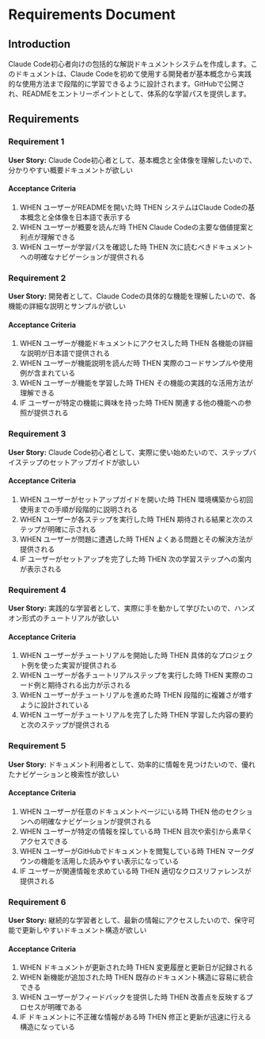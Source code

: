 # Requirements Document

## Introduction

Claude Code初心者向けの包括的な解説ドキュメントシステムを作成します。このドキュメントは、Claude Codeを初めて使用する開発者が基本概念から実践的な使用方法まで段階的に学習できるように設計されます。GitHubで公開され、READMEをエントリーポイントとして、体系的な学習パスを提供します。

## Requirements

### Requirement 1

**User Story:** Claude Code初心者として、基本概念と全体像を理解したいので、分かりやすい概要ドキュメントが欲しい

#### Acceptance Criteria

1. WHEN ユーザーがREADMEを開いた時 THEN システムはClaude Codeの基本概念と全体像を日本語で表示する
2. WHEN ユーザーが概要を読んだ時 THEN Claude Codeの主要な価値提案と利点が理解できる
3. WHEN ユーザーが学習パスを確認した時 THEN 次に読むべきドキュメントへの明確なナビゲーションが提供される

### Requirement 2

**User Story:** 開発者として、Claude Codeの具体的な機能を理解したいので、各機能の詳細な説明とサンプルが欲しい

#### Acceptance Criteria

1. WHEN ユーザーが機能ドキュメントにアクセスした時 THEN 各機能の詳細な説明が日本語で提供される
2. WHEN ユーザーが機能説明を読んだ時 THEN 実際のコードサンプルや使用例が含まれている
3. WHEN ユーザーが機能を学習した時 THEN その機能の実践的な活用方法が理解できる
4. IF ユーザーが特定の機能に興味を持った時 THEN 関連する他の機能への参照が提供される

### Requirement 3

**User Story:** Claude Code初心者として、実際に使い始めたいので、ステップバイステップのセットアップガイドが欲しい

#### Acceptance Criteria

1. WHEN ユーザーがセットアップガイドを開いた時 THEN 環境構築から初回使用までの手順が段階的に説明される
2. WHEN ユーザーが各ステップを実行した時 THEN 期待される結果と次のステップが明確に示される
3. WHEN ユーザーが問題に遭遇した時 THEN よくある問題とその解決方法が提供される
4. IF ユーザーがセットアップを完了した時 THEN 次の学習ステップへの案内が表示される

### Requirement 4

**User Story:** 実践的な学習者として、実際に手を動かして学びたいので、ハンズオン形式のチュートリアルが欲しい

#### Acceptance Criteria

1. WHEN ユーザーがチュートリアルを開始した時 THEN 具体的なプロジェクト例を使った実習が提供される
2. WHEN ユーザーが各チュートリアルステップを実行した時 THEN 実際のコード例と期待される出力が示される
3. WHEN ユーザーがチュートリアルを進めた時 THEN 段階的に複雑さが増すように設計されている
4. WHEN ユーザーがチュートリアルを完了した時 THEN 学習した内容の要約と次のステップが提供される

### Requirement 5

**User Story:** ドキュメント利用者として、効率的に情報を見つけたいので、優れたナビゲーションと検索性が欲しい

#### Acceptance Criteria

1. WHEN ユーザーが任意のドキュメントページにいる時 THEN 他のセクションへの明確なナビゲーションが提供される
2. WHEN ユーザーが特定の情報を探している時 THEN 目次や索引から素早くアクセスできる
3. WHEN ユーザーがGitHubでドキュメントを閲覧している時 THEN マークダウンの機能を活用した読みやすい表示になっている
4. IF ユーザーが関連情報を求めている時 THEN 適切なクロスリファレンスが提供される

### Requirement 6

**User Story:** 継続的な学習者として、最新の情報にアクセスしたいので、保守可能で更新しやすいドキュメント構造が欲しい

#### Acceptance Criteria

1. WHEN ドキュメントが更新された時 THEN 変更履歴と更新日が記録される
2. WHEN 新機能が追加された時 THEN 既存のドキュメント構造に容易に統合できる
3. WHEN ユーザーがフィードバックを提供した時 THEN 改善点を反映するプロセスが明確である
4. IF ドキュメントに不正確な情報がある時 THEN 修正と更新が迅速に行える構造になっている